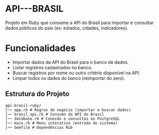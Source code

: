 # API---BRASIL

Projeto em Ruby que consome a API do Brasil para importar e consultar dados públicos do país (ex: estados, cidades, indicadores).

# Funcionalidades

- Importar dados da API do Brasil para o banco de dados.
- Listar registros cadastrados no banco.
- Buscar registros por nome ou outro critério disponível na API.
- Limpar todos os dados do banco (reimportar do zero).

## Estrutura do Projeto
```
api-brasil-ruby/
│── app.rb # Regras de negócio (importar e buscar dados)
│── brasil_api.rb # Consumo da API do Brasil
│── database.rb # Conexão e consultas ao PostgreSQL
│── main.rb # Menu interativo (entrada do sistema)
│── Gemfile # Dependências Rub
```
